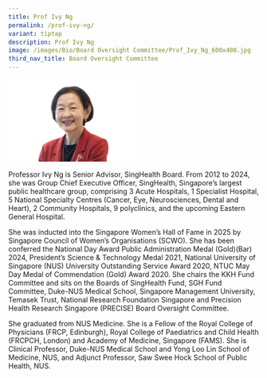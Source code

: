 ```yaml
---
title: Prof Ivy Ng
permalink: /prof-ivy-ng/
variant: tiptap
description: Prof Ivy Ng
image: /images/Bio/Board Oversight Committee/Prof_Ivy_Ng_600x400.jpg
third_nav_title: Board Oversight Committee
---
```

<p></p>
<div class="isomer-image-wrapper">
<img style="width: 50%;" height="auto" width="100%" alt="Prof Ivy Ng" src="/images/Bio/Board Oversight Committee/Prof_Ivy_Ng_600x400.jpg">
</div>
<p>Professor Ivy Ng is Senior Advisor, SingHealth Board. From 2012 to 2024,
she was Group Chief Executive Officer, SingHealth, Singapore’s largest
public healthcare group, comprising 3 Acute Hospitals, 1 Specialist Hospital,
5 National Specialty Centres (Cancer, Eye, Neurosciences, Dental and Heart),
2 Community Hospitals, 9 polyclinics, and the upcoming Eastern General
Hospital.&nbsp;</p>
<p>She was inducted into the Singapore Women’s Hall of Fame in 2025 by Singapore
Council of Women’s Organisations (SCWO). She has been conferred the National
Day Award Public Administration Medal (Gold)(Bar) 2024, President’s Science
&amp; Technology Medal 2021, National University of Singapore (NUS) University
Outstanding Service Award 2020, NTUC May Day Medal of Commendation (Gold)
Award 2020. She chairs the KKH Fund Committee and sits on the Boards of
SingHealth Fund, SGH Fund Committee, Duke-NUS Medical School, Singapore
Management University, Temasek Trust, National Research Foundation Singapore
and Precision Health Research Singapore (PRECISE) Board Oversight Committee.&nbsp;</p>
<p>She graduated from NUS Medicine. She is a Fellow of the Royal College
of Physicians (FRCP, Edinburgh), Royal College of Paediatrics and Child
Health (FRCPCH, London) and Academy of Medicine, Singapore (FAMS). She
is Clinical Professor, Duke-NUS Medical School and Yong Loo Lin School
of Medicine, NUS, and Adjunct Professor, Saw Swee Hock School of Public
Health, NUS.&nbsp;</p>